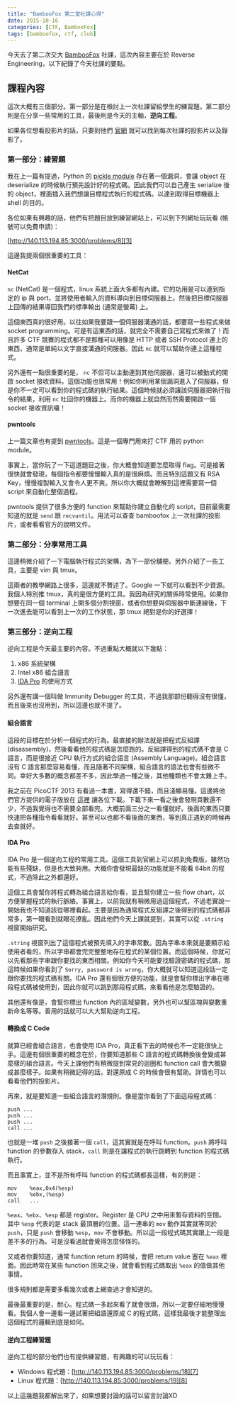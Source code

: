 ```yaml
---
title: "BambooFox 第二堂社課心得"
date: 2015-10-16
categories: [CTF, BambooFox]
tags: [bamboofox, ctf, club]
---
```


今天去了第二次交大 [BambooFox][1] 社課，這次內容主要在於 Reverse Engineering，以下紀錄了今天社課的要點。

<!--more-->

## 課程內容

這次大概有三個部分。第一部分是在檢討上一次社課留給學生的練習題，第二部分則是在分享一些常用的工具，最後則是今天的主軸，**逆向工程**。

如果各位想看投影片的話，只要到他們 [官網][1] 就可以找到每次社課的投影片以及錄影了。

### 第一部分：練習題

我在上一篇有提過，Python 的 [pickle module][2] 存在著一個漏洞，會讓 object 在 deserialize 的時候執行預先設計好的程式碼。因此我們可以自己產生 serialize 後的 object，裡面插入我們想讓目標程式執行的程式碼。以達到取得目標機器上 shell 的目的。

各位如果有興趣的話，他們有把題目放到練習網站上，可以到下列網址玩玩看 (帳號可以免費申請)：

[http://140.113.194.85:3000/problems/8][3]

這邊我提兩個很重要的工具：

#### NetCat

`nc` (NetCat) 是一個程式，linux 系統上面大多都有內建。它的功用是可以連到指定的 ip 與 port，並將使用者輸入的資料導向到目標伺服器上。然後把目標伺服器上回傳的結果導回我們的標準輸出 (通常是螢幕) 上。

這個東西真的很好用。以往如果我要跟一個伺服器溝通的話，都要寫一些程式來做 socket programming。可是有這東西的話，就完全不需要自己寫程式來做了！而且許多 CTF 競賽的程式都不是那種可以用像是 HTTP 或者 SSH Protocol 連上的東西，通常是單純以文字直接溝通的伺服器。因此 `nc` 就可以幫助你連上這種程式。

另外還有一點很重要的是， `nc` 不但可以主動連到其他伺服器，還可以被動式的開啟 socket 接收資料。這個功能也很常用！例如你利用某個漏洞進入了伺服器，但是你不一定可以看到你的程式碼的執行結果。這個時候就必須讓該伺服器把執行指令的結果，利用 `nc` 吐回你的機器上。而你的機器上就自然而然需要開啟一個 socket 接收資訊囉！

#### pwntools

上一篇文章也有提到 [pwntools][4]。這是一個專門用來打 CTF 用的 python module。

事實上，當你玩了一下這道題目之後，你大概會知道要怎麼取得 flag。可是接著很快就會發現，每個指令都要慢慢輸入真的是很麻煩。而且特別這題又有 RSA Key，慢慢複製輸入又會令人更不爽。所以你大概就會瞭解到這裡需要寫一個 script 來自動化整個過程。

pwntools 提供了很多方便的 function 來幫助你建立自動化的 script，目前最需要知道的就是 `send` 跟 `recvuntil`。用法可以查查 bamboofox 上一次社課的投影片，或者看看官方的說明文件。

### 第二部分：分享常用工具

這邊稍微介紹了一下電腦執行程式的架構，為下一部份舖梗。另外介紹了一些工具，主要是 vim 與 tmux。

這兩者的教學網路上很多，這邊就不贅述了。Google 一下就可以看到不少資源。我個人特別推 tmux，真的是很方便的工具。我因為研究的關係時常使用。如果你想要在同一個 terminal 上開多個分割視窗，或者你想要與伺服器中斷連線後，下一次進去能可以看到上一次的工作狀態，那 tmux 絕對是你的好選擇！

### 第三部分：逆向工程

逆向工程是今天最主要的內容。不過重點大概就以下幾點：

1. x86 系統架構
2. Intel x86 組合語言
3. [IDA Pro][5] 的使用方式

另外還有講一個叫做 Immunity Debugger 的工具，不過我那部份聽得沒有很懂，而且後來也沒用到，所以這邊也就不提了。

#### 組合語言

這段的目標在於分析一個程式的行為。最直接的辦法就是把程式反組譯 (disassembly)，然後看看他的程式碼是怎麼跑的。反組譯得到的程式碼不會是 C 語言，而是很接近 CPU 執行方式的組合語言 (Assembly Language)。組合語言沒有 C 語言那麼容易看懂，而且隨著不同架構，組合語言的語法也會有些微不同。幸好大多數的概念都差不多，因此學過一種之後，其他種類也不會太難上手。

我之前在 PicoCTF 2013 有看過一本書，寫得還不錯，而且淺顯易懂。這邊將他們官方提供的電子版放在 [這裡][6] 讓各位下載。下載下來一看之後會發現頁數還不少，不過我覺得也不需要全部看完。大概前面三分之一看懂就好。後面的東西只要快速把各種指令看看就好。甚至可以也都不看後面的東西，等到真正遇到的時候再去查就好。

#### IDA Pro

IDA Pro 是一個逆向工程的常用工具。這個工具到官網上可以抓到免費版，雖然功能有些殘缺，但是也大致夠用。大概你會發現最缺的功能就是不能看 64bit 的程式，不過除此之外都還好。

這個工具會幫你將程式轉為組合語言給你看，並且幫你建立一些 flow chart，以方便掌握程式的執行脈絡。事實上，以前我就有稍微用過這個程式，不過老實說一開始我也不知道該從哪裡看起。主要是因為通常程式反組譯之後得到的程式碼都非常多，第一眼看到就眼花撩亂。因此他們今天上課就提到，其實可以從 `.string` 視窗開始研究。

`.string` 視窗列出了這個程式被預先填入的字串常數。因為字串本來就是要顯示給使用者看的，所以字串都會完完整整地存在程式的某個位置。而這個時候，你就可以先看那些字串跟你要找的東西相關。例如你今天可能要找驗證密碼的程式碼，那這時候如果你看到了 `Sorry, password is wrong`，你大概就可以知道這段話一定跟你要找的程式碼有關。IDA Pro 還有個很方便的功能，就是會幫你標出字串在哪段程式碼被使用到，因此你就可以跳到那段程式碼，來看看他是怎麼驗證的。

其他還有像是，會幫你標出 function 內的區域變數，另外也可以幫區塊與變數重新命名等等。善用的話就可以大大幫助逆向工程。

#### 轉換成 C Code

就算已經會組合語言，也會使用 IDA Pro，真正看下去的時候也不一定能很快上手。這邊有個很重要的概念在於，你要知道那些 C 語言的程式碼轉換後會變成甚麼樣的組合語言。今天上課他們有稍微提到常見的迴圈和 function call 會大概變成甚麼樣子。如果有稍微記得的話，對還原成 C 的時候會很有幫助。詳情也可以看看他們的投影片。

再來，就是要知道一些組合語言的潛規則。像是當你看到了下面這段程式碼：

```
push ...
push ...
push ...
call ...
```

也就是一堆 `push` 之後接著一個 `call`，這其實就是在呼叫 function。`push` 將呼叫 function 的參數存入 stack，`call` 則是在讓程式的執行跳轉到 function 的程式碼執行。

而且事實上，並不是所有呼叫 function 的程式碼都長這樣，有的則是：

```
mov    %eax,0x4(%esp)
mov    %ebx,(%esp)
call   ...
```

`%eax`、`%ebx`、`%esp` 都是 register。Register 是 CPU 之中用來暫存資料的空間。其中 `%esp` 代表的是 stack 最頂層的位置。這一連串的 `mov` 動作其實就等同於 `push`，只是 `push` 會移動 `%esp`，`mov` 不會移動。所以這一段程式碼其實跟上一段是差不多的行為。可是沒看過就會覺得怎麼怪怪的。

又或者你要知道，通常 function return 的時候，會把 return value 塞在 `%eax` 裡面。因此時常在某些 function 回來之後，就會看到程式碼取出 `%eax` 的值做其他事情。

很多規則都是需要多看幾次或者上網查過才會知道的。

最後最重要的是，耐心。程式碼一多起來看了就會很煩，所以一定要仔細地慢慢看。我個人會一邊看一邊試著把組語還原成 C 的程式碼，這樣我最後才能整理出這個程式的邏輯到底是如何。

#### 逆向工程練習題

逆向工程的部分他們也有提供練習題，有興趣的可以玩玩看：

- Windows 程式題：[http://140.113.194.85:3000/problems/18][7]
- Linux 程式題：[http://140.113.194.85:3000/problems/19][8]


以上這幾題我都解出來了，如果想要討論的話可以留言討論XD


[1]: https://bamboofox.torchpad.com/
[2]: https://docs.python.org/2/library/pickle.html
[3]: http://140.113.194.85:3000/problems/8
[4]: http://pwntools.com/
[5]: https://www.hex-rays.com/products/ida/
[6]: https://2013.picoctf.com/docs/asmhandout.pdf
[7]: http://140.113.194.85:3000/problems/18
[8]: http://140.113.194.85:3000/problems/19
